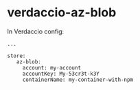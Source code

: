 # verdaccio-az-blob

In Verdaccio config: 
```
...

store:
   az-blob:
     account: my-account
     accountKey: My-53cr3t-k3Y
     containerName: my-container-with-npm
```